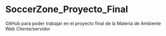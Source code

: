 # SoccerZone_Proyecto_Final
GitHub para poder trabajar en el proyecto final de la Materia de Ambiente Web Cliente/servidor
